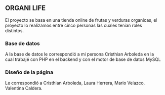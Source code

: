 ## ORGANI LIFE
El proyecto se basa en una tienda online de frutas y verduras organicas, el proyecto lo realizamos entre cinco personas las cuales tenian roles distintos.

### Base de datos
A la base de datos le correspondió a mi persona Cristhian Arboleda en la cual trabajé con PHP en el backend y con el motor de base de datos MySQL

### Diseño de la página
Le correspondió a Cristhian Arboleda, Laura Herrera, Mario Velazco, Valentina Caldera.
